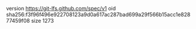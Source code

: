 version https://git-lfs.github.com/spec/v1
oid sha256:f3f96f496e922708123a9d0a617ac287bad699a29f566b15acc1e82877459f08
size 1273
